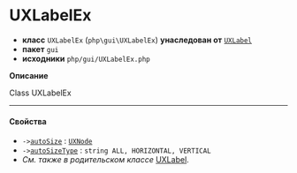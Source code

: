 # UXLabelEx

- **класс** `UXLabelEx` (`php\gui\UXLabelEx`) **унаследован от** [`UXLabel`](https://github.com/jphp-group/jphp-gui-ext/blob/master/jphp-gui-ext/api-docs/classes/php/gui/UXLabel.ru.md)
- **пакет** `gui`
- **исходники** `php/gui/UXLabelEx.php`

**Описание**

Class UXLabelEx

---

#### Свойства

- `->`[`autoSize`](#prop-autosize) : [`UXNode`](https://github.com/jphp-group/jphp-gui-ext/blob/master/jphp-gui-ext/api-docs/classes/php/gui/UXNode.ru.md)
- `->`[`autoSizeType`](#prop-autosizetype) : `string ALL, HORIZONTAL, VERTICAL`
- *См. также в родительском классе* [UXLabel](https://github.com/jphp-group/jphp-gui-ext/blob/master/jphp-gui-ext/api-docs/classes/php/gui/UXLabel.ru.md).